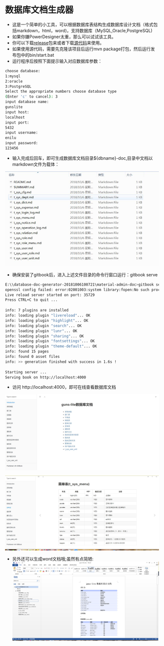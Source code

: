 # 数据库文档生成器

- 这是一个简单的小工具，可以根据数据库表结构生成数据库设计文档（格式包括markdown，html，word)，支持数据库（MySQL,Oracle,PostgreSQL)
- 如果你嫌PowerDesigner太重，那么可以试试该工具。
- 你可以下载[release](https://github.com/enilu/database-doc-generator/releases/tag/1.0)包来或者下载[源代码](https://github.com/enilu/database-doc-generator)来使用。
- 如果使用源代码，需要先克隆该项目后运行mvn package打包，然后运行发布包中的bin/start.bat
- 运行程序后按照下面提示输入对应数据库参数：

```bash
choose database:
1:mysql
2:oracle
3:PostgreSQL
Select the appropriate numbers choose database type
(Enter 'c' to cancel): 3
input database name:
gunslite
input host:
localhost
input port:
5432
input username:
enilu
input password:
123456

```
- 输入完成后回车，即可生成数据库文档目录${dbname}-doc,目录中文档以markdown文件为载体：

![doc](./doc/doc.jpg)

- 确保安装了gitbook后，进入上述文件目录的命令行窗口运行：gitbook serve
```bash
E:\\database-doc-generator-20181006100721\material-admin-doc>gitbook serve
openssl config failed: error:02001003:system library:fopen:No such process
Live reload server started on port: 35729
Press CTRL+C to quit ...

info: 7 plugins are installed
info: loading plugin "livereload"... OK
info: loading plugin "highlight"... OK
info: loading plugin "search"... OK
info: loading plugin "lunr"... OK
info: loading plugin "sharing"... OK
info: loading plugin "fontsettings"... OK
info: loading plugin "theme-default"... OK
info: found 15 pages
info: found 0 asset files
info: >> generation finished with success in 1.6s !

Starting server ...
Serving book on http://localhost:4000
```
- 访问 http://localhost:4000，即可在线查看数据库文档

![summary](./doc/summary.jpg)

![table](./doc/table.jpg)

- 另外还可以生成word文档哦;虽然有点简陋:
![word](./doc/word.jpg)

